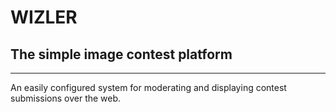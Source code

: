 # WIZLER
## The simple image contest platform

---

An easily configured system for moderating and displaying contest submissions over the web.